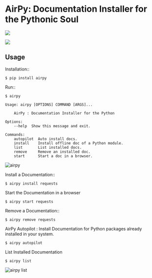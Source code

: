 AirPy: Documentation Installer for the Pythonic Soul
====================================================

![](https://travis-ci.org/kevinaloys/airpy.svg)

![](https://pypip.in/download/airpy/badge.svg?style=flat)



Usage
-----

Installation::

    $ pip install airpy
    
Run::

    $ airpy

    Usage: airpy [OPTIONS] COMMAND [ARGS]...

        AirPy : Documentation Installer for the Python

    Options:
        --help  Show this message and exit.

    Commands:
        autopilot  Auto install docs.
        install    Install offline doc of a Python module.
        list       List installed docs.
        remove     Remove an installed doc.
        start      Start a doc in a browser.


![airpy](http://i.imgur.com/8ovPxQg.png)

Install a Documentation::

    $ airpy install requests

Start the Documentation in a browser
    
    $ airpy start requests

Remove a Documentation::

    $ airpy remove requests

AirPy Autopilot : Install Documentation for Python packages already installed in your system.

    $ airpy autopilot

List Installed Documentation

    $ airpy list

![airpy list](http://i.imgur.com/8VHRkeK.png)
